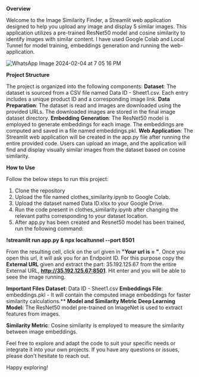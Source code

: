 
**Overview**

Welcome to the Image Similarity Finder, a Streamlit web application designed to help you upload any image and display 5 similar images. This application utilizes a pre-trained ResNet50 model and cosine similarity to identify images with similar content. I have used Google Colab and Local Tunnel for model training, embeddings generation and running the web-application.

![WhatsApp Image 2024-02-04 at 7 05 16 PM](https://github.com/AaqibbHasanie/Clothes-Similarity-App/assets/103883753/bcc24d85-cccc-4ddc-8a8b-b382caf9a2b2)


**Project Structure**

The project is organized into the following components:
**Dataset**: The dataset is sourced from a CSV file named Data ID - Sheet1.csv. Each entry includes a unique product ID and a corresponding image link.
**Data Preparation**: The dataset is read and images are downloaded using the provided URLs. The downloaded images are stored in the final image dataset directory.
**Embedding Generation**: The ResNet50 model is employed to generate embeddings for each image. The embeddings are computed and saved in a file named embeddings.pkl.
**Web Application**: The Streamlit web application will be created in the app.py file after running the entire provided code. Users can upload an image, and the application will find and display visually similar images from the dataset based on cosine similarity.

**How to Use**

Follow the below steps to run this project:
1. Clone the repository
2. Upload the file named clothes_similarity.ipynb to Google Colab.
3. Upload the dataset named Data ID.xlsx to your Google Drive.
4. Run the code present in clothes_similarity.ipynb after changing the relevant paths corresponding to your dataset location.
5. After app.py has been created and Resnet50 model has been trained, run the following command:

**!streamlit run app.py & npx localtunnel --port 8501**

From the resulting cell, click on the url given in **"Your url is = "**. Once you open this url, it will ask you for an Endpoint ID. For this purpose
copy the **External URL** given and extract the part: 35.192.125.67 from the entire External URL, **http://35.192.125.67:8501**. Hit enter and you will be able to seee
the image running.


**Important Files**
**Dataset**: Data ID - Sheet1.csv
**Embeddings File**: embeddings.pkl - It will contain the computed image embeddings for faster similarity calculations.**
**Model and Similarity Metric**
**Deep Learning Model:** The ResNet50 model pre-trained on ImageNet is used to extract features from images.

**Similarity Metric**: Cosine similarity is employed to measure the similarity between image embeddings. 


Feel free to explore and adapt the code to suit your specific needs or integrate it into your own projects. If you have any questions or issues, please don't hesitate to reach out.

Happy exploring!
